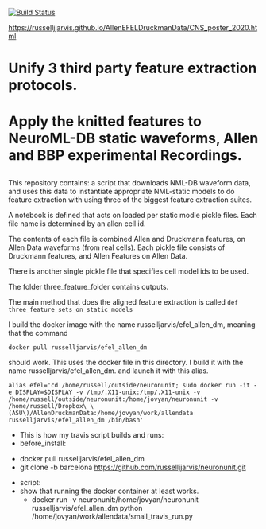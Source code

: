 [![Build Status](https://travis-ci.org/russelljjarvis/AllenEFELDruckmanData.png)](https://travis-ci.org/russelljjarvis/AllenEFELDruckmanData)

https://russelljjarvis.github.io/AllenEFELDruckmanData/CNS_poster_2020.html
##
# Unify 3 third party feature extraction protocols.
# Apply the knitted features to NeuroML-DB static waveforms, Allen and BBP experimental Recordings.
##

This repository contains:
a script that downloads NML-DB waveform data, and uses this data to instantiate appropriate NML-static models to do feature extraction with using three of the biggest feature extraction suites.

A notebook is defined that acts on loaded per static modle pickle files.
Each file name is determined by an allen cell id.

The contents of each file is combined Allen and Druckmann features, on Allen Data waveforms (from real cells).
Each pickle file consists of Druckmann features, and Allen Features on Allen Data.

There is another single pickle file that specifies cell model ids to be used.

The folder three_feature_folder contains outputs.


The main method that does the aligned feature extraction is called
```def three_feature_sets_on_static_models```

 I build the docker image with the name russelljarvis/efel_allen_dm, meaning that the command
 ```
 docker pull russelljarvis/efel_allen_dm 
 ```
 should work. This uses the docker file in this directory.
I build it with the name russelljarvis/efel_allen_dm.
 and launch it with this alias.
```
alias efel='cd /home/russell/outside/neuronunit; sudo docker run -it -e DISPLAY=$DISPLAY -v /tmp/.X11-unix:/tmp/.X11-unix -v /home/russell/outside/neuronunit:/home/jovyan/neuronunit -v /home/russell/Dropbox\ \(ASU\)/AllenDruckmanData:/home/jovyan/work/allendata russelljarvis/efel_allen_dm /bin/bash'
```


* This is how my travis script builds and runs:
* before_install:
 - docker pull russelljarvis/efel_allen_dm
 - git clone -b barcelona https://github.com/russelljjarvis/neuronunit.git

* script:
* show that running the docker container at least works.
  - docker run -v neuronunit:/home/jovyan/neuronunit russelljarvis/efel_allen_dm python /home/jovyan/work/allendata/small_travis_run.py
